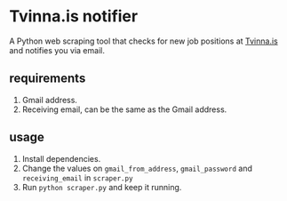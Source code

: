 # Tvinna.is notifier


A Python web scraping tool that checks for new job positions at [Tvinna.is](www.tvinna.is) and notifies you via email.

## requirements

 1. Gmail address.
 2. Receiving email, can be the same as the Gmail address.


## usage
1. Install dependencies.
2. Change the values on `gmail_from_address`, `gmail_password` and `receiving_email` in `scraper.py`
3. Run `python scraper.py` and keep it running.
